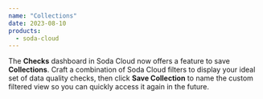 ```yaml
---
name: "Collections"
date: 2023-08-10
products:
  - soda-cloud
---
```


The **Checks** dashboard in Soda Cloud now offers a feature to save **Collections**. Craft a combination of Soda Cloud filters to display your ideal set of data quality checks, then click **Save Collection** to name the custom filtered view so you can quickly access it again in the future.